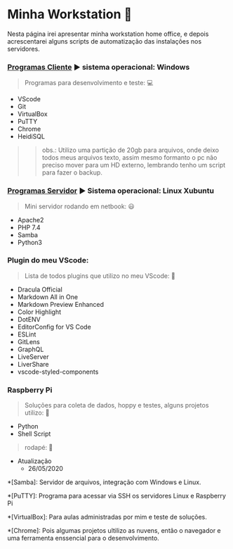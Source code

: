 # Minha Workstation 🚀
Nesta página irei apresentar minha workstation home office, e depois acrescentarei alguns scripts de automatização das instalações nos servidores.


### <u>Programas Cliente</u> ▶️ sistema operacional: Windows

> Programas para desenvolvimento e teste: 💻

* VScode
* Git
* VirtualBox
* PuTTY
* Chrome
* HeidiSQL
  
>> obs.: Utilizo uma partição de 20gb para arquivos, onde deixo todos meus arquivos texto, assim mesmo formanto o pc não preciso mover para um HD externo, lembrando tenho um script para fazer o backup.
  
### <u>Programas Servidor</u> ▶️ Sistema operacional: Linux Xubuntu

> Mini servidor rodando em netbook: 😃

* Apache2
* PHP 7.4
* Samba
* Python3


### Plugin do meu VScode:

> Lista de todos plugins que utilizo no meu VScode: 🔧

* Dracula Official
* Markdown All in One
* Markdown Preview Enhanced
* Color Highlight
* DotENV
* EditorConfig for VS Code
* ESLint
* GitLens
* GraphQL
* LiveServer
* LiverShare
* vscode-styled-components


### Raspberry Pi

> Soluções para coleta de dados, hoppy e testes, alguns projetos utilizo: 🔌

* Python
* Shell Script

> rodapé: 📇
 * Atualização
    *  26/05/2020
  


<!-- Explicação de alguns conceito de ultilização -->
<!-- Explicação de alguns conceito de ultilização -->

*[Samba]: Servidor de arquivos, integração com Windows e Linux.

*[PuTTY]: Programa para acessar via SSH os servidores Linux e Raspberry Pi

*[VirtualBox]: Para aulas administradas por mim e teste de soluções.

*[Chrome]: Pois algumas projetos ultilizo as nuvens, então o navegador e uma ferramenta enssencial para o desenvolvimento.